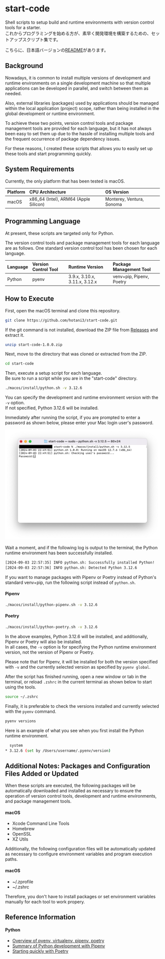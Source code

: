 # start-code
Shell scripts to setup build and runtime environments with version control tools for a starter.  
これからプログラミングを始める方が、素早く開発環境を構築するための、セットアップスクリプト集です。

こちらに、日本語バージョンの[README](./README.md)があります。

## Background
Nowadays, it is common to install multiple versions of development and runtime environments on a single development machine so that multiple applications can be developed in parallel, and switch between them as needed.

Also, external libraries (packages) used by applications should be managed within the local application (project) scope, rather than being installed in the global development or runtime environment.

To achieve these two points, version control tools and package management tools are provided for each language, but it has not always been easy to set them up due to the hassle of installing multiple tools and the frequent occurrence of package dependency issues.

For these reasons, I created these scripts that allows you to easily set up these tools and start programming quickly.

## System Requirements
Currently, the only platform that has been tested is macOS.

| Platform | CPU Architecture | OS Version |
| :--- | :--- | :--- |
| macOS | x86_64 (Intel), ARM64 (Apple Silicon) | Monterey, Ventura, Sonoma |

## Programming Language
At present, these scripts are targeted only for Python.

The version control tools and package management tools for each language are as follows. One standard version control tool has been chosen for each language.

| Language | Version Control Tool | Runtime Version | Package Management Tool |
| :--- | :--- | :--- | :--- |
| Python | pyenv | 3.9.x, 3.10.x, 3.11.x, 3.12.x | venv+pip, Pipenv, Poetry |

## How to Execute
First, open the macOS terminal and clone this repository.
```sh
git clone https://github.com/hotani3/start-code.git
```

If the git command is not installed, download the ZIP file from [Releases](https://github.com/hotani3/start-code/releases) and extract it.
```sh
unzip start-code-1.0.0.zip
```

Next, move to the directory that was cloned or extracted from the ZIP.
```sh
cd start-code
```

Then, execute a setup script for each language.  
Be sure to run a script while you are in the "start-code" directory.
```sh
./macos/install/python.sh -v 3.12.6
```

You can specify the development and runtime environment version with the `-v` option.  
If not specified, Python 3.12.6 will be installed.

Immediately after running the script, if you are prompted to enter a password as shown below, please enter your Mac login user's password.

<img src="./images/password-prompt.png" width="800px" alt="Password Prompt" />

Wait a moment, and if the following log is output to the terminal, the Python runtime environment has been successfully installed.
```sh
[2024-09-03 22:57:35] INFO python.sh: Successfully installed Python!
[2024-09-03 22:57:36] INFO python.sh: Detected Python 3.12.6
```

If you want to manage packages with Pipenv or Poetry instead of Python's standard venv+pip, run the following script instead of `python.sh`.

#### Pipenv
```sh
./macos/install/python-pipenv.sh -v 3.12.6
```

#### Poetry
```sh
./macos/install/python-poetry.sh -v 3.12.6
```

In the above examples, Python 3.12.6 will be installed, and additionally, Pipenv or Poetry will also be installed.  
In all cases, the `-v` option is for specifying the Python runtime environment version, not the version of Pipenv or Poetry.

Please note that for Pipenv, it will be installed for both the version specified with `-v` and the currently selected version as specified by `pyenv global`.

After the script has finished running, open a new window or tab in the terminal, or reload `.zshrc` in the current terminal as shown below to start using the tools.

```sh
source ~/.zshrc
```

Finally, it is preferable to check the versions installed and currently selected with the `pyenv` command.
```sh
pyenv versions
```

Here is an example of what you see when you first install the Python runtime environment.
```sh
  system
* 3.12.6 (set by /Users/username/.pyenv/version)
```

## Additional Notes: Packages and Configuration Files Added or Updated
When these scripts are executed, the following packages will be automatically downloaded and installed as necessary to ensure the operation of version control tools, development and runtime environments, and package management tools.

#### macOS
- Xcode Command Line Tools
- Homebrew
- OpenSSL
- XZ Utils

Additionally, the following configuration files will be automatically updated as necessary to configure environment variables and program execution paths.

#### macOS
- ~/.zprofile
- ~/.zshrc

Therefore, you don't have to install packages or set environment variables manually for each tool to work propery.

## Reference Information
#### Python
- [Overview of pyenv, virtualenv, pipenv, poetry](https://blog.serverworks.co.jp/pyenv-virtualenv-pipenv-poetry)
- [Summary of Python development with Pipenv](https://qiita.com/y-tsutsu/items/54c10e0b2c6b565c887a)
- [Starting quickly with Poetry](https://qiita.com/ksato9700/items/b893cf1db83605898d8a)